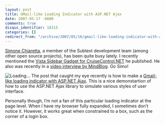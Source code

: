 ```yaml
---
layout: post
title: GMail-like Loading Indicator with ASP.NET Ajax
date: 2007-05-17 -0800
comments: true
disqus_identifier: 18315
categories: []
redirect_from: "/archive/2007/05/16/gmail-like-loading-indicator-with-asp.net-ajax.aspx/"
---
```


[Simone Chiaretta](http://codeclimber.net.nz/ "Simone Chiaretta"), a
member of the Subtext development team (among other open source
projects), has been quite busy lately. I recently mentioned the [Vista
Sidebar Gadget for
CruiseControl.NET](http://haacked.com/archive/2007/04/16/vista-gadget-to-monitor-your-build.aspx "Vista Gadget for CCNET")
he published. He also was recently in a [video interview by
MindBlog](http://www.mindscape.co.nz/blog/?p=28 "MindBlog"). Go Simo!

![Loading...](http://haacked.com/images/haacked_com/WindowsLiveWriter/GMaillikeLoadingIndicatorwithASP.NETAjax_14097/googleWaiting45.jpg)
The post that caught my eye recently is how to make a [Gmail-like
loading indicator with ASP.NET
Ajax](http://codeclimber.net.nz/archive/2007/05/17/How-to-make-a-Gmail-like-loading-indicator-with-ASP.NET-Ajax.aspx "GMail Like Loading Indicator").
This is a nice demonstartion of how to use the ASP.NET Ajax library to
simulate various styles of user interface.

Personally though, I’m not a fan of this particular loading indicator at
the page level. When I have my browser fully expanded, I sometimes don’t
notice it. However, it works great when constrained to a box, such as
the corner of a login box.

